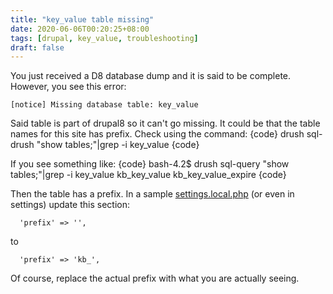 ```yaml
---
title: "key_value table missing"
date: 2020-06-06T00:20:25+08:00
tags: [drupal, key_value, troubleshooting]
draft: false
---
```


You just received a D8 database dump and it is said to be complete.
However, you see this error:

```
[notice] Missing database table: key_value
```

Said table is part of drupal8 so it can't go missing.
It could be that the table names for this site has prefix.
Check using the command:
{code}
drush sql-drush "show tables;"|grep -i key_value
{code}

If you see something like:
{code}
bash-4.2$ drush sql-query "show tables;"|grep -i key_value
kb_key_value
kb_key_value_expire
{code}

Then the table has a prefix. In a sample [settings.local.php](https://ismael.casimpan.com/quicktasks-drupal/settings-php-sample-settings-local/) (or even in settings) 
update this section:
```
  'prefix' => '',
```
to 
```
  'prefix' => 'kb_',
```
Of course, replace the actual prefix with what you are actually seeing.
